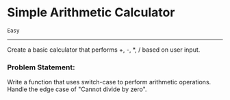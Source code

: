 # Simple Arithmetic Calculator

`Easy`

---

Create a basic calculator that performs +, -, \*, / based on user input.

### Problem Statement:

Write a function that uses switch-case to perform arithmetic operations. Handle the edge case of "Cannot divide by zero".
